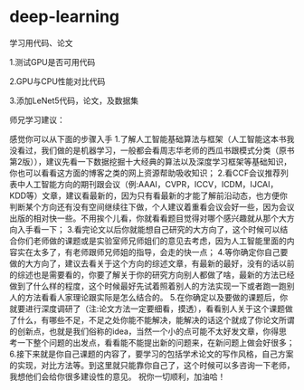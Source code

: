 # deep-learning
学习用代码、论文



1.测试GPU是否可用代码

2.GPU与CPU性能对比代码

3.添加LeNet5代码，论文，及数据集





师兄学习建议：

感觉你可以从下面的步骤入手
1.了解人工智能基础算法与框架（人工智能这本书我没看过，我们做的是机器学习，一般都会看周志华老师的西瓜书跟模式分类（原书第2版）），建议先看一下数据挖掘十大经典的算法以及深度学习框架等基础知识，你也可以看看这方面的博客之类的网上资源帮助吸收知识；
2.看CCF会议推荐列表中人工智能方向的期刊跟会议（例:AAAI，CVPR，ICCV，ICDM，IJCAI，KDD等）文章，建议看最新的，因为只有看最新的才能了解前沿动态，也方便你判断某个方向还有没有空间继续往下做，个人建议着重看会议会好一些，因为会议出版的相对快一些。不用挨个儿看，你就看看题目觉得对哪个感兴趣就从那个大方向入手看一下；
3.看完论文以后你就能想自己研究的大方向了，这个时候可以结合你们老师做的课题或是实验室师兄师姐们的意见去考虑，因为人工智能里面的内容实在太多了，有老师跟师兄师姐的指导，会走的快一点；
4.等你确定你自己要做的大方向了，建议去看关于这个方向的综述文章，有最新的最好，没有的话以前的综述也是需要看的，你要了解关于你的研究方向别人都做了啥，最新的方法已经做到了什么样的程度，这个时候最好先试着照着别人的方法实现一下或者跑一跑别人的方法看看人家理论跟实际是怎么结合的。
5.在你确定以及要做的课题后，你就要进行深度调研了（注:论文方法一定要细看，摸透），看看别人关于这个课题做了什么，有哪些不足，不足之处你能不能解决，能解决的话这个就成了你论文所谓的创新点，也就是我们俗称的idea，当然一个小的点可能不太好发文章，你得思考一下整个问题的出发点，看看能不能提出新的问题来，在新问题上做会好很多；
6.接下来就是你自己课题的内容了，要学习的包括学术论文的写作风格，自己方案的实现，对比方法等。到这里就只能靠你自己了，这个时候可以多咨询一下老师，我想他们会给你很多建设性的意见。
祝你一切顺利，加油哈！